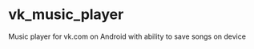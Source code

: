 vk_music_player
===============

Music player for vk.com on Android with ability to save songs on device